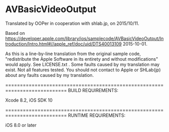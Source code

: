 # AVBasicVideoOutput

Translated by OOPer in cooperation with shlab.jp, on 2015/10/11.

Based on
<https://developer.apple.com/library/ios/samplecode/AVBasicVideoOutput/Introduction/Intro.html#//apple_ref/doc/uid/DTS40013109>
2015-10-01.

As this is a line-by-line translation from the original sample code, "redistribute the Apple Software in its entirety and without modifications" would apply. See LICENSE.txt .
Some faults caused by my translation may exist. Not all features tested.
You should not contact to Apple or SHLab(jp) about any faults caused by my translation.

===========================================================================
BUILD REQUIREMENTS:

Xcode 8.2, iOS SDK 10

===========================================================================
RUNTIME REQUIREMENTS:

iOS 8.0 or later
